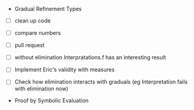 - Gradual Refinement Types
 - [ ] clean up code
 - [ ] compare numbers
 - [ ] pull request 
 - [ ] without elimination Interpratations.f has an interesting result
 - [ ] Implement Eric's validity with measures 
 - [ ] Check how elimination interacts with graduals (eg Interpretation fails with elimination now)


- Proof by Symbolic Evaluation 